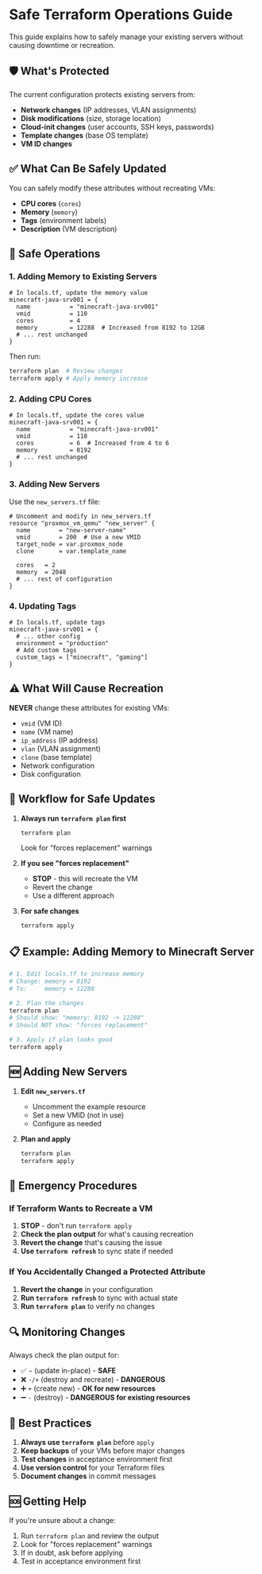 # Safe Terraform Operations Guide

This guide explains how to safely manage your existing servers without causing downtime or recreation.
 
## 🛡️ What's Protected

The current configuration protects existing servers from:
- **Network changes** (IP addresses, VLAN assignments)
- **Disk modifications** (size, storage location)
- **Cloud-init changes** (user accounts, SSH keys, passwords)
- **Template changes** (base OS template)
- **VM ID changes**

## ✅ What Can Be Safely Updated

You can safely modify these attributes without recreating VMs:
- **CPU cores** (`cores`)
- **Memory** (`memory`)
- **Tags** (environment labels)
- **Description** (VM description)

## 🔧 Safe Operations

### 1. Adding Memory to Existing Servers

```hcl
# In locals.tf, update the memory value
minecraft-java-srv001 = {
  name           = "minecraft-java-srv001"
  vmid           = 110
  cores          = 4
  memory         = 12288  # Increased from 8192 to 12GB
  # ... rest unchanged
}
```

Then run:
```powershell
terraform plan  # Review changes
terraform apply # Apply memory increase
```

### 2. Adding CPU Cores

```hcl
# In locals.tf, update the cores value
minecraft-java-srv001 = {
  name           = "minecraft-java-srv001"
  vmid           = 110
  cores          = 6  # Increased from 4 to 6
  memory         = 8192
  # ... rest unchanged
}
```

### 3. Adding New Servers

Use the `new_servers.tf` file:

```hcl
# Uncomment and modify in new_servers.tf
resource "proxmox_vm_qemu" "new_server" {
  name        = "new-server-name"
  vmid        = 200  # Use a new VMID
  target_node = var.proxmox_node
  clone       = var.template_name

  cores   = 2
  memory  = 2048
  # ... rest of configuration
}
```

### 4. Updating Tags

```hcl
# In locals.tf, update tags
minecraft-java-srv001 = {
  # ... other config
  environment = "production"
  # Add custom tags
  custom_tags = ["minecraft", "gaming"]
}
```

## ⚠️ What Will Cause Recreation

**NEVER** change these attributes for existing VMs:
- `vmid` (VM ID)
- `name` (VM name)
- `ip_address` (IP address)
- `vlan` (VLAN assignment)
- `clone` (base template)
- Network configuration
- Disk configuration

## 🔄 Workflow for Safe Updates

1. **Always run `terraform plan` first**
   ```powershell
   terraform plan
   ```
   Look for "forces replacement" warnings

2. **If you see "forces replacement"**
   - **STOP** - this will recreate the VM
   - Revert the change
   - Use a different approach

3. **For safe changes**
   ```powershell
   terraform apply
   ```

## 📋 Example: Adding Memory to Minecraft Server

```powershell
# 1. Edit locals.tf to increase memory
# Change: memory = 8192
# To:     memory = 12288

# 2. Plan the changes
terraform plan
# Should show: "memory: 8192 -> 12288"
# Should NOT show: "forces replacement"

# 3. Apply if plan looks good
terraform apply
```

## 🆕 Adding New Servers

1. **Edit `new_servers.tf`**
   - Uncomment the example resource
   - Set a new VMID (not in use)
   - Configure as needed

2. **Plan and apply**
   ```powershell
   terraform plan
   terraform apply
   ```

## 🚨 Emergency Procedures

### If Terraform Wants to Recreate a VM

1. **STOP** - don't run `terraform apply`
2. **Check the plan output** for what's causing recreation
3. **Revert the change** that's causing the issue
4. **Use `terraform refresh`** to sync state if needed

### If You Accidentally Changed a Protected Attribute

1. **Revert the change** in your configuration
2. **Run `terraform refresh`** to sync with actual state
3. **Run `terraform plan`** to verify no changes

## 🔍 Monitoring Changes

Always check the plan output for:
- ✅ `~` (update in-place) - **SAFE**
- ❌ `-/+` (destroy and recreate) - **DANGEROUS**
- ➕ `+` (create new) - **OK for new resources**
- ➖ `-` (destroy) - **DANGEROUS for existing resources**

## 📝 Best Practices

1. **Always use `terraform plan`** before `apply`
2. **Keep backups** of your VMs before major changes
3. **Test changes** in acceptance environment first
4. **Use version control** for your Terraform files
5. **Document changes** in commit messages

## 🆘 Getting Help

If you're unsure about a change:
1. Run `terraform plan` and review the output
2. Look for "forces replacement" warnings
3. If in doubt, ask before applying
4. Test in acceptance environment first
